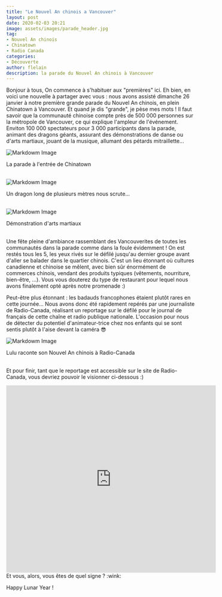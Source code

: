 ```yaml
---
title: "Le Nouvel An chinois a Vancouver"
layout: post
date: 2020-02-03 20:21
image: assets/images/parade_header.jpg
tag:
- Nouvel An chinois
- Chinatown
- Radio Canada
categories:
- Découverte
author: flelain
description: la parade du Nouvel An chinois à Vancouver
---
```


Bonjour à tous,
On commence à s'habituer aux "premières" ici. Eh bien, en voici une nouvelle à partager avec vous : nous avons assisté dimanche 26 janvier à notre première grande parade du Nouvel An chinois, en plein Chinatown à Vancouver. Et quand je dis "grande", je pèse mes mots ! Il faut savoir que la communauté chinoise compte près de 500 000 personnes sur la métropole de Vancouver, ce qui explique l'ampleur de l'événement. Enviton 100 000 spectateurs pour 3 000 participants dans la parade, animant des dragons géants, assurant des démonstrations de danse ou d'arts martiaux, jouant de la musique, allumant des pétards mitraillette...

![Markdowm Image](/assets/images/parade_large.jpg)
<figcaption class="caption">La parade à l'entrée de Chinatown</figcaption>
<br>

![Markdowm Image](/assets/images/parade_dragon.jpg)
<figcaption class="caption">Un dragon long de plusieurs mètres nous scrute...</figcaption>
<br>

![Markdowm Image](/assets/images/parade_martial_arts.jpg)
<figcaption class="caption">Démonstration d'arts martiaux</figcaption>
<br>

Une fête pleine d'ambiance rassemblant des Vancouverites de toutes les communautés dans la parade comme dans la foule évidemment ! On est restés tous les 5, les yeux rivés sur le défilé jusqu'au dernier groupe  avant d'aller se balader dans le quartier chinois. C'est un lieu étonnant où cultures canadienne et chinoise se mêlent, avec bien sûr énormément de commerces chinois, vendant des produits typiques (vêtements, nourriture, bien-être, ...). Vous vous douterez du type de restaurant pour lequel nous avons finalement opté après notre promenade :)

Peut-être plus étonnant : les badauds francophones étaient plutôt rares en cette journée... Nous avons donc été rapidement repérés par une journaliste de Radio-Canada, réalisant un reportage sur le défilé pour le journal de français de cette chaîne et radio publique nationale. L'occasion pour nous de détecter du potentiel d'animateur-trice chez nos enfants qui se sont sentis plutôt à l'aise devant la caméra :sunglasses:

![Markdowm Image](/assets/images/parade_television.jpg)
<figcaption class="caption">Lulu raconte son Nouvel An chinois à Radio-Canada</figcaption>
<br>

Et pour finir, tant que le reportage est accessible sur le site de Radio-Canada, vous devriez pouvoir le visionner ci-dessous :)

<iframe width="560" height="500" src="https://ici.radio-canada.ca/tele/le-telejournal-colombie-britannique/site/segments/reportage/152579/chinatown-defile-annee-rat-ambiance-festive?isAutoPlay=1" frameborder="0" allowfullscreen preload="none"></iframe>

<br>
Et vous, alors, vous êtes de quel signe ? :wink:

Happy Lunar Year !
